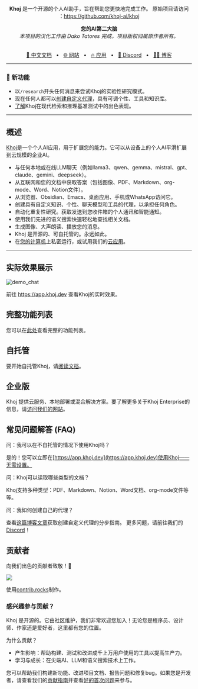 <div align="center">

<b>Khoj</b> 是一个开源的个人AI助手，旨在帮助您更快地完成工作。
原始项目请访问 ：https://github.com/khoj-ai/khoj
</div>

<div align="center">
<b>您的AI第二大脑</b>
</div>

<div align="center">
<i>本项目的汉化工作由 Dako Tatores 完成，项目版权归属原作者所有。</i>
</div>

<br />

<div align="center">

[📖 中文文档](./docs/README.md)
<span>&nbsp;&nbsp;•&nbsp;&nbsp;</span>
[🌐 网站](https://khoj.dev)
<span>&nbsp;&nbsp;•&nbsp;&nbsp;</span>
[🔥 应用](https://app.khoj.dev)
<span>&nbsp;&nbsp;•&nbsp;&nbsp;</span>
[💬 Discord](https://discord.gg/BDgyabRM6e)
<span>&nbsp;&nbsp;•&nbsp;&nbsp;</span>
[✍🏽 博客](https://blog.khoj.dev)
</div>

***

### 🎁 新功能
* 以`/research`开头任何消息来尝试Khoj的实验性研究模式。
* 现在任何人都可以[创建自定义代理](https://blog.khoj.dev/posts/create-agents-on-khoj/)，具有可调个性、工具和知识库。
* [了解](https://blog.khoj.dev/posts/evaluate-khoj-quality/)Khoj在现代检索和推理基准测试中的出色表现。

***

## 概述

[Khoj](https://khoj.dev)是一个个人AI应用，用于扩展您的能力。它可以从设备上的个人AI平滑扩展到云规模的企业AI。

- 与任何本地或在线LLM聊天（例如llama3、qwen、gemma、mistral、gpt、claude、gemini、deepseek）。
- 从互联网和您的文档中获取答案（包括图像、PDF、Markdown、org-mode、Word、Notion文件）。
- 从浏览器、Obsidian、Emacs、桌面应用、手机或WhatsApp访问它。
- 创建具有自定义知识、个性、聊天模型和工具的代理，以承担任何角色。
- 自动化重复性研究。获取发送到您收件箱的个人通讯和智能通知。
- 使用我们先进的语义搜索快速轻松地查找相关文档。
- 生成图像、大声朗读、播放您的消息。
- Khoj 是开源的、可自托管的。永远如此。
- 在[您的计算机](./docs/getting-started/overview.md)上私密运行，或试用我们的[云应用](https://app.khoj.dev)。

***

## 实际效果展示

![demo_chat](https://github.com/khoj-ai/khoj/blob/master/documentation/assets/img/quadratic_equation_khoj_web.gif?raw=true)

前往 https://app.khoj.dev 查看Khoj的实时效果。

## 完整功能列表
您可以在[此处](./docs/features/overview.md)查看完整的功能列表。

## 自托管

要开始自托管Khoj，请[阅读文档](./docs/getting-started/overview.md)。

## 企业版

Khoj 提供云服务、本地部署或混合解决方案。要了解更多关于Khoj Enterprise的信息，请[访问我们的网站](https://khoj.dev/teams)。

## 常见问题解答 (FAQ)

问：我可以在不自托管的情况下使用Khoj吗？

是的！您可以立即在[https://app.khoj.dev](https://app.khoj.dev)使用Khoj——无需设置。

问：Khoj可以读取哪些类型的文档？

Khoj支持多种类型：PDF、Markdown、Notion、Word文档、org-mode文件等等。

问：我如何创建自己的代理？

查看[这篇博客文章](https://blog.khoj.dev/posts/create-agents-on-khoj/)获取创建自定义代理的分步指南。
更多问题，请前往我们的[Discord](https://discord.gg/BDgyabRM6e)！


## 贡献者
向我们出色的贡献者致敬！🎉

<a href="https://github.com/khoj-ai/khoj/graphs/contributors">
  <img src="https://contrib.rocks/image?repo=khoj-ai/khoj" />
</a>

使用[contrib.rocks](https://contrib.rocks)制作。

### 感兴趣参与贡献？

Khoj 是开源的。它由社区维护，我们非常欢迎您加入！无论您是程序员、设计师、作家还是爱好者，这里都有您的位置。

为什么贡献？
- 产生影响：帮助构建、测试和改进成千上万用户使用的工具以提高生产力。
- 学习与成长：在尖端AI、LLM和语义搜索技术上工作。

您可以帮助我们构建新功能、改进项目文档、报告问题和修复bug。如果您是开发者，请查看我们的[贡献指南](./docs/development/overview.md)并查看[好的首次问题](https://github.com/khoj-ai/khoj/contribute)来参与。
